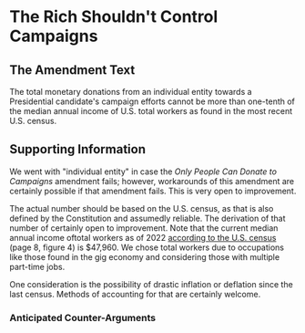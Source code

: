 # The Rich Shouldn't Control Campaigns

## The Amendment Text

The total monetary donations from an individual entity towards a Presidential candidate's campaign efforts cannot be more than one-tenth of the median annual income of U.S. total workers as found in the most recent U.S. census.

## Supporting Information

We went with "individual entity" in case the *Only People Can Donate to Campaigns* amendment fails; however, workarounds of this amendment are certainly possible if that amendment fails. This is very open to improvement.

The actual number should be based on the U.S. census, as that is also defined by the Constitution and assumedly reliable. The derivation of that number of certainly open to improvement. Note that the current median annual income oftotal workers as of 2022 [according to the U.S. census](https://www.census.gov/content/dam/Census/library/publications/2023/demo/p60-279.pdf) (page 8, figure 4) is $47,960. We chose total workers due to occupations like those found in the gig economy and considering those with multiple part-time jobs.

One consideration is the possibility of drastic inflation or deflation since the last census. Methods of accounting for that are certainly welcome.

### Anticipated Counter-Arguments
